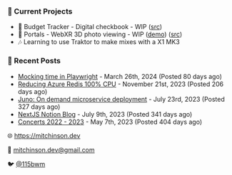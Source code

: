 ### 📌 Current Projects
- 💸 Budget Tracker - Digital checkbook - WIP ([src](https://github.com/bmitchinson/budget-entry))
- 📸 Portals - WebXR 3D photo viewing - WIP ([demo](https://portals.mitchinson.dev/)) ([src](https://github.com/bmitchinson/vr-jpg-viewer-webxr))
- 🎶 Learning to use Traktor to make mixes with a X1 MK3

### 📝 Recent Posts

- [Mocking time in Playwright](https://blog.mitchinson.dev/playwright-mock-time) - March 26th, 2024 (Posted 80 days ago)
- [Reducing Azure Redis 100% CPU](https://blog.mitchinson.dev/redis-cpu) - November 21st, 2023 (Posted 206 days ago)
- [Juno: On demand microservice deployment](https://blog.mitchinson.dev/juno) - July 23rd, 2023 (Posted 327 days ago)
- [NextJS Notion Blog](https://blog.mitchinson.dev/blog-2023) - July 9th, 2023 (Posted 341 days ago)
- [Concerts 2022 - 2023](https://blog.mitchinson.dev/concerts-2023) - May 7th, 2023 (Posted 404 days ago)

🌐 https://mitchinson.dev

💌 mitchinson.dev@gmail.com

🐦 [@115bwm](https://twitter.com/115bwm)